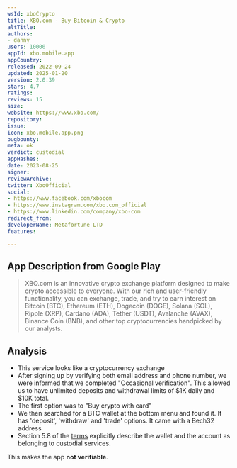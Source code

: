 ```yaml
---
wsId: xboCrypto
title: XBO.com - Buy Bitcoin & Crypto
altTitle: 
authors:
- danny
users: 10000
appId: xbo.mobile.app
appCountry: 
released: 2022-09-24
updated: 2025-01-20
version: 2.0.39
stars: 4.7
ratings: 
reviews: 15
size: 
website: https://www.xbo.com/
repository: 
issue: 
icon: xbo.mobile.app.png
bugbounty: 
meta: ok
verdict: custodial
appHashes: 
date: 2023-08-25
signer: 
reviewArchive: 
twitter: XboOfficial
social:
- https://www.facebook.com/xbocom
- https://www.instagram.com/xbo.com_official
- https://www.linkedin.com/company/xbo-com
redirect_from: 
developerName: Metafortune LTD
features: 

---
```


## App Description from Google Play

> XBO.com is an innovative crypto exchange platform designed to make crypto accessible to everyone. With our rich and user-friendly functionality, you can exchange, trade, and try to earn interest on Bitcoin (BTC), Ethereum (ETH), Dogecoin (DOGE), Solana (SOL), Ripple (XRP), Cardano (ADA), Tether (USDT), Avalanche (AVAX), Binance Coin (BNB), and other top cryptocurrencies handpicked by our analysts.

## Analysis 

- This service looks like a cryptocurrency exchange
- After signing up by verifying both email address and phone number, we were informed that we completed "Occasional verification". This allowed us to have unlimited deposits and withdrawal limits of $1K daily and $10K total.
- The first option was to "Buy crypto with card"
- We then searched for a BTC wallet at the bottom menu and found it. It has 'deposit', 'withdraw' and 'trade' options. It came with a Bech32 address
- Section 5.8 of the [terms](https://www.xbo.com/Content/files/Terms&Conditions.pdf) explicitly describe the wallet and the account as belonging to custodial services. 

This makes the app **not verifiable**.
